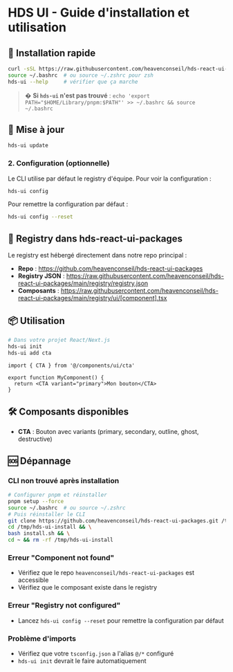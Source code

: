 # HDS UI - Guide d'installation et utilisation

## 🚀 Installation rapide

```bash
curl -sSL https://raw.githubusercontent.com/heavenconseil/hds-react-ui-packages/main/install.sh | bash
source ~/.bashrc  # ou source ~/.zshrc pour zsh
hds-ui --help     # vérifier que ça marche
```

> � **Si `hds-ui` n'est pas trouvé** : `echo 'export PATH="$HOME/Library/pnpm:$PATH"' >> ~/.bashrc && source ~/.bashrc`

## 🔄 Mise à jour

```bash
hds-ui update
```

### 2. Configuration (optionnelle)

Le CLI utilise par défaut le registry d'équipe. Pour voir la configuration :
```bash
hds-ui config
```

Pour remettre la configuration par défaut :
```bash
hds-ui config --reset
```

## 📁 Registry dans hds-react-ui-packages

Le registry est hébergé directement dans notre repo principal :
- **Repo** : https://github.com/heavenconseil/hds-react-ui-packages
- **Registry JSON** : https://raw.githubusercontent.com/heavenconseil/hds-react-ui-packages/main/registry/registry.json
- **Composants** : https://raw.githubusercontent.com/heavenconseil/hds-react-ui-packages/main/registry/ui/[component].tsx

## 📦 Utilisation

```bash
# Dans votre projet React/Next.js
hds-ui init
hds-ui add cta
```

```tsx
import { CTA } from '@/components/ui/cta'

export function MyComponent() {
  return <CTA variant="primary">Mon bouton</CTA>
}
```

## 🛠️ Composants disponibles

- **CTA** : Bouton avec variants (primary, secondary, outline, ghost, destructive)

## 🆘 Dépannage

### CLI non trouvé après installation
```bash
# Configurer pnpm et réinstaller
pnpm setup --force
source ~/.bashrc  # ou source ~/.zshrc
# Puis réinstaller le CLI
git clone https://github.com/heavenconseil/hds-react-ui-packages.git /tmp/hds-ui-install && \
cd /tmp/hds-ui-install && \
bash install.sh && \
cd ~ && rm -rf /tmp/hds-ui-install
```

### Erreur "Component not found"
- Vérifiez que le repo `heavenconseil/hds-react-ui-packages` est accessible
- Vérifiez que le composant existe dans le registry

### Erreur "Registry not configured"
- Lancez `hds-ui config --reset` pour remettre la configuration par défaut

### Problème d'imports
- Vérifiez que votre `tsconfig.json` a l'alias `@/*` configuré
- `hds-ui init` devrait le faire automatiquement
